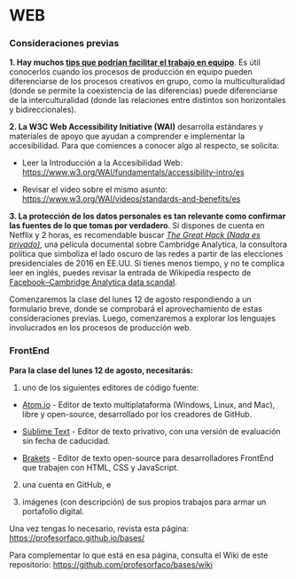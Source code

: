 # WEB

### Consideraciones previas

**1. Hay muchos [tips que podrían facilitar el trabajo en equipo](https://drive.google.com/drive/folders/10ZayTCG6S-jTASmOt0nHomvCI0dr8-8z?usp=sharing)**. Es útil conocerlos cuando los procesos de producción en equipo pueden diferenciarse de los procesos creativos en grupo, como la multiculturalidad (donde se permite la coexistencia de las diferencias) puede diferenciarse de la interculturalidad (donde las relaciones entre distintos son horizontales y bidireccionales).  

**2. La W3C Web Accessibility Initiative (WAI)** desarrolla estándares y materiales de apoyo que ayudan a comprender e implementar la accesibilidad. Para que comiences a conocer algo al respecto, se solicita:

- Leer la Introducción a la Accesibilidad Web: https://www.w3.org/WAI/fundamentals/accessibility-intro/es

- Revisar el video sobre el mismo asunto: https://www.w3.org/WAI/videos/standards-and-benefits/es

**3. La protección de los datos personales es tan relevante como confirmar las fuentes de lo que tomas por verdadero**. Si dispones de cuenta en Netflix y 2 horas, es recomendable buscar *[The Great Hack (Nada es privado)](https://www.netflix.com/title/80117542)*, una película documental sobre Cambridge Analytica, la consultora política que simboliza el lado oscuro de las redes a partir de las elecciones presidenciales de 2016 en EE.UU. Si tienes menos tiempo, y no te complica leer en inglés, puedes revisar la entrada de Wikipedia respecto de [Facebook–Cambridge Analytica data scandal](https://en.wikipedia.org/wiki/Facebook–Cambridge_Analytica_data_scandal). 

Comenzaremos la clase del lunes 12 de agosto respondiendo a un formulario breve, donde se comprobará el aprovechamiento de estas consideraciones previas. Luego, comenzaremos a explorar los lenguajes involucrados en los procesos de producción web.

### FrontEnd

**Para la clase del lunes 12 de agosto, necesitarás:** 

1. uno de los siguientes editores de código fuente: 

- [Atom.io](https://atom.io/) - Editor de texto multiplataforma (Windows, Linux, and Mac), libre y open-source, desarrollado por los creadores de GitHub. 

- [Sublime Text](https://www.sublimetext.com/) - Editor de texto privativo, con una versión de evaluación sin fecha de caducidad.

- [Brakets](http://brackets.io/) - Editor de texto open-source para desarrolladores FrontEnd que trabajen con HTML, CSS y JavaScript.

2. una cuenta en GitHub, e

3. imágenes (con descripción) de sus propios trabajos para armar un portafolio digital.

Una vez tengas lo necesario, revista esta página: https://profesorfaco.github.io/bases/

Para complementar lo que está en esa página, consulta el Wiki de este repositorio: https://github.com/profesorfaco/bases/wiki
